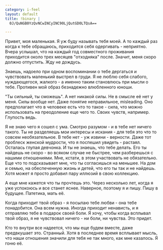 ```yaml
--- 
category: i-feel
layout: default
title: !binary |
  0J/QuNGB0YzQvNCwINCyINC90LjQutGD0LTQsA==

---
```

Привет, моя маленькая.
Я уж буду называть тебя моей. А то каждый раз когда к тебе обращаюсь, приходится себя одергивать -  неприятно.
Вчера услышал, что на каждый год совместного проживания приходится около трех месяцев "отходняка" после.
Значит, меня скоро должно отпустить. Жду не дождусь.

Знаешь, надоело при одном воспоминании о тебе дергаться и чувствовать маленький выстрел в груди. Я не люблю себя слабого,
нуждающегося, жалкого - а именно таким становлюсь при мысли о тебе. Противен мой образ безнадежно влюбленного юноши.

"Ты сильный, ты сможешь".
А нет никакой силы. Не в смысле её нет у меня. Силы вообще нет. Даже понятие неправильное, misleading. Оно предполагает что
в человеке есть что то такое - сила, что можно использовать на преодоление еще чего то. Своих чувств, например. Глупость ведь.

Я не знаю чего я сошел с ума. Смотрю разумом - и в тебе нет ничего такого. Ты не разделяешь мои интересы и искания - для тебя
это что то совсем необязательное. В тебе нет - уж извини - верности. Даже тот проблеск женской мудрости, что я поспешил увидеть - растаял.
Осталась глупая девчонка. И ты не знаешь, что тебе делать. Его ты найдешь не скоро - во всяком случае не быстрее, чем разберешься
с нашими отношениями. Мне, кстати, в этом участвовать не обязательно. Еще что то подсказывает мне, что ты согласишься на меньшее.
На дом и семью, на обеспеченную жизнь и детей, что его ты так и не найдешь. Хотя может я просто добавил пару иллюзий в свою коллекцию.

А еще мне кажется что ты прочтешь это. Через несколько лет, когда я уже успокоюсь и все станет яснее. Наверное, поэтому я и пишу.
Пишу в будущее. Патетика, мать её.

Когда приходит твой образ - я посылаю тебе любви - она тебе понадобится. Она всем нужна. Иногда приходит ненависть, и
я отправляю тебе в подарок своей боли. Я хочу, чтобы когда всплывал твой образ, я не чувствовал ничего - ни боли, ни чувства.
Это придет.

Кто то внутри все надеется, что мы еще будем вместе, даже предвкушает это. Странный. Хотя в последнее время всплывает мысль, что
наши отношения значили для тебя не так много, как мне казалось. Я гоню её.
